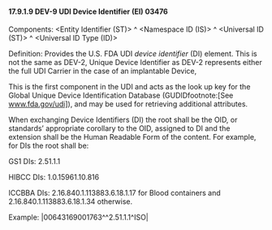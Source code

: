 #### 17.9.1.9 DEV-9 UDI Device Identifier (EI) 03476

Components: &lt;Entity Identifier (ST)> ^ &lt;Namespace ID (IS)> ^ &lt;Universal ID (ST)> ^ &lt;Universal ID Type (ID)>

Definition: Provides the U.S. FDA UDI _device identifier_ (DI) element. This is not the same as DEV-2, Unique Device Identifier as DEV-2 represents either the full UDI Carrier in the case of an implantable Device,

This is the first component in the UDI and acts as the look up key for the Global Unique Device Identification Database (GUDIDfootnote:[See www.fda.gov/udi]), and may be used for retrieving additional attributes.

When exchanging Device Identifiers (DI) the root shall be the OID, or standards’ appropriate corollary to the OID, assigned to DI and the extension shall be the Human Readable Form of the content. For example, for DIs the root shall be:

GS1 DIs: 2.51.1.1

HIBCC DIs: 1.0.15961.10.816

ICCBBA DIs: 2.16.840.1.113883.6.18.1.17 for Blood containers and 2.16.840.1.113883.6.18.1.34 otherwise.

Example: |00643169001763^^2.51.1.1^ISO|
